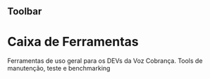 ## Toolbar
# Caixa de Ferramentas

Ferramentas de uso geral para os DEVs da Voz Cobrança.
Tools de manutenção, teste e benchmarking